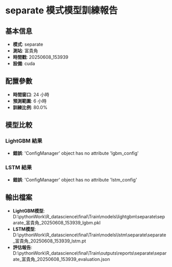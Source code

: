 
# separate 模式模型訓練報告

## 基本信息
- **模式**: separate
- **測站**: 富貴角
- **時間戳**: 20250608_153939
- **設備**: cuda

## 配置參數
- **時間窗口**: 24 小時
- **預測範圍**: 6 小時
- **訓練比例**: 80.0%

## 模型比較

### LightGBM 結果

- **錯誤**: 'ConfigManager' object has no attribute 'lgbm_config'

### LSTM 結果

- **錯誤**: 'ConfigManager' object has no attribute 'lstm_config'


## 輸出檔案
- **LightGBM模型**: D:\pythonWork\R_datascience\final\Train\models\lightgbm\separate\separate_富貴角_20250608_153939_lgbm.pkl
- **LSTM模型**: D:\pythonWork\R_datascience\final\Train\models\lstm\separate\separate_富貴角_20250608_153939_lstm.pt
- **評估報告**: D:\pythonWork\R_datascience\final\Train\outputs\reports\separate\separate_富貴角_20250608_153939_evaluation.json
